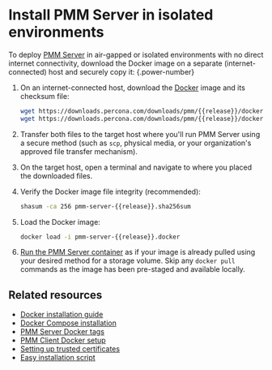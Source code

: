 # Install PMM Server in isolated environments

To deploy [PMM Server][Docker image] in air-gapped or isolated environments with no direct internet connectivity, download the Docker image on a separate (internet-connected) host and securely copy it:
{.power-number}

1. On an internet-connected host, download the [Docker][Docker] image and its checksum file:

    ```sh
    wget https://downloads.percona.com/downloads/pmm/{{release}}/docker/pmm-server-{{release}}.docker
    wget https://downloads.percona.com/downloads/pmm/{{release}}/docker/pmm-server-{{release}}.sha256sum
    ```

2. Transfer both files to the target host where you'll run PMM Server using a secure method (such as `scp`, physical media, or your organization's approved file transfer mechanism).

3. On the target host, open a terminal and navigate to where you placed the downloaded files.

4. Verify the Docker image file integrity (recommended):

    ```sh
    shasum -ca 256 pmm-server-{{release}}.sha256sum
    ```

5. Load the Docker image:

    ```sh
    docker load -i pmm-server-{{release}}.docker
    ```

6. [Run the PMM Server container](../docker/easy-install.md) as if your image is already pulled using your desired method for a storage volume. Skip any `docker pull` commands as the image has been pre-staged and available locally.

## Related resources

- [Docker installation guide][Docker]
- [Docker Compose installation][Docker compose]
- [PMM Server Docker tags][tags]
- [PMM Client Docker setup][PMMC_COMPOSE]
- [Setting up trusted certificates][trusted certificate]
- [Easy installation script][Easy-install script]

[tags]: https://hub.docker.com/r/percona/pmm-server/tags
[Docker]: https://docs.docker.com/get-docker/
[Docker image]: https://hub.docker.com/r/percona/pmm-server
[Docker compose]: https://docs.docker.com/compose/
[PMMC_COMPOSE]: ../../../install-pmm-client/docker.md
[trusted certificate]: ../../../../admin/security/ssl_encryption.md
[Easy-install script]: easy-install.md     